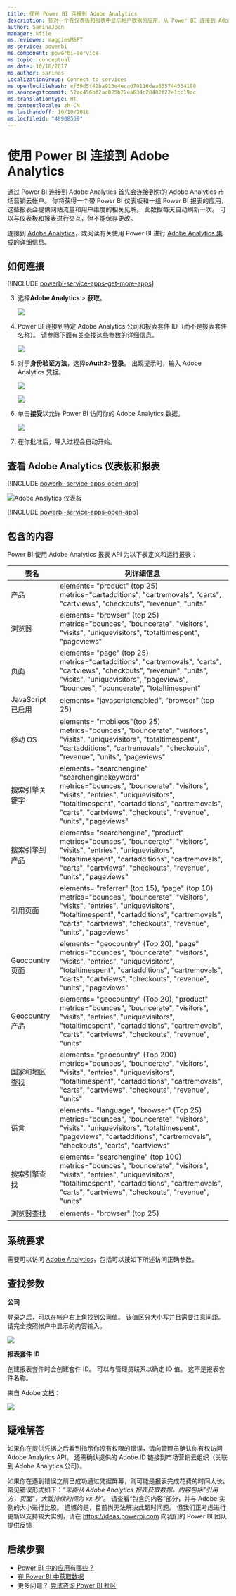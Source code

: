 ```yaml
---
title: 使用 Power BI 连接到 Adobe Analytics
description: 针对一个在仪表板和报表中显示帐户数据的应用，从 Power BI 连接到 Adobe Analytics。
author: SarinaJoan
manager: kfile
ms.reviewer: maggiesMSFT
ms.service: powerbi
ms.component: powerbi-service
ms.topic: conceptual
ms.date: 10/16/2017
ms.author: sarinas
LocalizationGroup: Connect to services
ms.openlocfilehash: ef59d5f42ba913e4ecad79116dea635744534198
ms.sourcegitcommit: 52ac456bf2ac025b22ea634c28482f22e1cc19ac
ms.translationtype: HT
ms.contentlocale: zh-CN
ms.lasthandoff: 10/10/2018
ms.locfileid: "48908569"
---
```

# <a name="connect-to-adobe-analytics-with-power-bi"></a>使用 Power BI 连接到 Adobe Analytics
通过 Power BI 连接到 Adobe Analytics 首先会连接到你的 Adobe Analytics 市场营销云帐户。 你将获得一个带 Power BI 仪表板和一组 Power BI 报表的应用，这些报表会提供网站流量和用户维度的相关见解。 此数据每天自动刷新一次。 可以与仪表板和报表进行交互，但不能保存更改。

连接到 [Adobe Analytics](https://app.powerbi.com/getdata/services/adobe-analytics)，或阅读有关使用 Power BI 进行 [Adobe Analytics 集成](https://powerbi.microsoft.com/integrations/adobe-analytics)的详细信息。

## <a name="how-to-connect"></a>如何连接
[!INCLUDE [powerbi-service-apps-get-more-apps](./includes/powerbi-service-apps-get-more-apps.md)]

3. 选择**Adobe Analytics** \> **获取**。
   
   ![](media/service-connect-to-adobe-analytics/adobe.png)
4. Power BI 连接到特定 Adobe Analytics 公司和报表套件 ID（而不是报表套件名称）。 请参阅下面有关[查找这些参数](#FindingParams)的详细信息。
   
   ![](media/service-connect-to-adobe-analytics/parameters.png)
5. 对于**身份验证方法**，选择**oAuth2**\>**登录**。 出现提示时，输入 Adobe Analytics 凭据。 
   
    ![](media/service-connect-to-adobe-analytics/creds.png)
   
    ![](media/service-connect-to-adobe-analytics/adobe_signin.png)
6. 单击**接受**以允许 Power BI 访问你的 Adobe Analytics 数据。
   
   ![](media/service-connect-to-adobe-analytics/adobe_authorize.png)
7. 在你批准后，导入过程会自动开始。 

## <a name="view-the-adobe-analytics-dashboard-and-reports"></a>查看 Adobe Analytics 仪表板和报表
[!INCLUDE [powerbi-service-apps-open-app](./includes/powerbi-service-apps-open-app.md)]

   ![Adobe Analytics 仪表板](media/service-connect-to-adobe-analytics/dashboard.png)

[!INCLUDE [powerbi-service-apps-open-app](./includes/powerbi-service-apps-what-now.md)]

## <a name="whats-included"></a>包含的内容
Power BI 使用 Adobe Analytics 报表 API 为以下表定义和运行报表：

| **表名** | **列详细信息** |
| --- | --- |
| 产品 |elements=  "product" (top 25) </br> metrics="cartadditions", "cartremovals", "carts", "cartviews", "checkouts", "revenue", "units" |
| 浏览器 |elements= "browser" (top 25)</br>  metrics="bounces", "bouncerate", "visitors", "visits", "uniquevisitors", "totaltimespent", "pageviews" |
| 页面 |elements= "page" (top 25)</br>  metrics="cartadditions", "cartremovals", "carts", "cartviews", "checkouts", "revenue", "units", "visits", "uniquevisitors", "pageviews", "bounces", "bouncerate", "totaltimespent" |
| JavaScript 已启用 |elements=  "javascriptenabled”, “browser” (top 25) |
| 移动 OS |elements= "mobileos"(top 25)</br> metrics="bounces", "bouncerate", "visitors", "visits", "uniquevisitors", "totaltimespent", "cartadditions", "cartremovals", "checkouts", "revenue", "units", "pageviews" |
| 搜索引擎关键字 |elements= "searchengine" "searchenginekeyword"</br>  metrics="bounces", "bouncerate", "visitors", "visits", "entries", "uniquevisitors", "totaltimespent", "cartadditions", "cartremovals", "carts", "cartviews", "checkouts", "revenue", "units", "pageviews" |
| 搜索引擎到产品 |elements= "searchengine", "product"</br>  metrics="bounces", "bouncerate", "visitors", "visits", "entries", "uniquevisitors", "totaltimespent", "cartadditions", "cartremovals", "carts", "cartviews", "checkouts", "revenue", "units", "pageviews" |
| 引用页面 |elements= "referrer" (top 15), “page" (top 10)</br>  metrics="bounces", "bouncerate", "visitors", "visits", "entries", "uniquevisitors", "totaltimespent", "cartadditions", "cartremovals", "carts", "cartviews", "checkouts", "revenue", "units", "pageviews" |
| Geocountry 页面 |elements= "geocountry" (Top 20), "page"</br>  metrics="bounces", "bouncerate", "visitors", "visits", "entries", "uniquevisitors", "totaltimespent", "cartadditions", "cartremovals", "carts", "cartviews", "checkouts", "revenue", "units", "pageviews" |
| Geocountry 产品 |elements= "geocountry" (Top 20), "product"</br> metrics="bounces", "bouncerate", "visitors", "visits", "entries", "uniquevisitors", "totaltimespent", "cartadditions", "cartremovals", "carts", "cartviews", "checkouts", "revenue", "units" |
| 国家和地区查找 |elements= "geocountry" (Top 200)</br>  metrics="bounces", "bouncerate", "visitors", "visits", "entries", "uniquevisitors", "totaltimespent", "cartadditions", "cartremovals", "carts", "cartviews", "checkouts", "revenue", "units" |
| 语言 |elements= "language", "browser" (Top 25)</br>  metrics="bounces", "bouncerate", "visitors", "visits", "uniquevisitors", "totaltimespent", "pageviews", "cartadditions", "cartremovals", "checkouts", "carts", "cartviews" |
| 搜索引擎查找 |elements= "searchengine" (top 100)</br>  metrics="bounces", "bouncerate", "visitors", "visits", "entries", "uniquevisitors", "totaltimespent", "cartadditions", "cartremovals", "carts", "cartviews", "checkouts", "revenue", "units" |
| 浏览器查找 |elements= "browser" (top 25) |

## <a name="system-requirements"></a>系统要求
需要可以访问 [Adobe Analytics](http://www.adobe.com/marketing-cloud/web-analytics.html)，包括可以按如下所述访问正确参数。

<a name="FindingParams"></a>

## <a name="finding-parameters"></a>查找参数
**公司**

登录之后，可以在帐户右上角找到公司值。 该值区分大小写并且需要注意间距。 请完全按照帐户中显示的内容输入。

![](media/service-connect-to-adobe-analytics/adobe_companies.png)

**报表套件 ID**

创建报表套件时会创建套件 ID。 可以与管理员联系以确定 ID 值。 这不是报表套件名称。

来自 Adobe [文档](https://marketing.adobe.com/resources/help/en_US/reference/new_report_suite.html)：

![](media/service-connect-to-adobe-analytics/reportsuiteid.png)

## <a name="troubleshooting"></a>疑难解答
如果你在提供凭据之后看到指示你没有权限的错误，请向管理员确认你有权访问 Adobe Analytics API。 还需确认提供的 Adobe ID 链接到市场营销云组织（关联到 Adobe Analytics 公司）。

如果你在遇到错误之前已成功通过凭据屏幕，则可能是报表完成花费的时间太长。 常见错误形式如下：*“未能从 Adobe Analytics 报表获取数据。内容包括&quot;引用方，页面&quot;，大致持续时间为 xx 秒”*。 请查看“包含的内容”部分，并与 Adobe 实例的大小进行比较。 遗憾的是，目前尚无法解决此超时问题。 但我们正考虑进行更新以支持较大实例，请在 https://ideas.powerbi.com 向我们的 Power BI 团队提供反馈

## <a name="next-steps"></a>后续步骤
* [Power BI 中的应用有哪些？](service-create-distribute-apps.md)
* [在 Power BI 中获取数据](service-get-data.md)
* 更多问题？ [尝试咨询 Power BI 社区](http://community.powerbi.com/)

